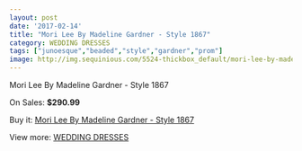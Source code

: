 ```yaml
---
layout: post
date: '2017-02-14'
title: "Mori Lee By Madeline Gardner - Style 1867"
category: WEDDING DRESSES
tags: ["junoesque","beaded","style","gardner","prom"]
image: http://img.sequinious.com/5524-thickbox_default/mori-lee-by-madeline-gardner-style-1867.jpg
---
```

Mori Lee By Madeline Gardner - Style 1867

On Sales: **$290.99**
<a href="https://www.sequinious.com/wedding-dresses/2260-mori-lee-by-madeline-gardner-style-1867.html"><amp-img layout="responsive" width="600" height="600" src="//img.sequinious.com/5524-thickbox_default/mori-lee-by-madeline-gardner-style-1867.jpg" alt="Mori Lee By Madeline Gardner - Style 1867 0" /></a>
<a href="https://www.sequinious.com/wedding-dresses/2260-mori-lee-by-madeline-gardner-style-1867.html"><amp-img layout="responsive" width="600" height="600" src="//img.sequinious.com/5526-thickbox_default/mori-lee-by-madeline-gardner-style-1867.jpg" alt="Mori Lee By Madeline Gardner - Style 1867 1" /></a>
<a href="https://www.sequinious.com/wedding-dresses/2260-mori-lee-by-madeline-gardner-style-1867.html"><amp-img layout="responsive" width="600" height="600" src="//img.sequinious.com/5525-thickbox_default/mori-lee-by-madeline-gardner-style-1867.jpg" alt="Mori Lee By Madeline Gardner - Style 1867 2" /></a>

Buy it: [Mori Lee By Madeline Gardner - Style 1867](https://www.sequinious.com/wedding-dresses/2260-mori-lee-by-madeline-gardner-style-1867.html "Mori Lee By Madeline Gardner - Style 1867")

View more: [WEDDING DRESSES](https://www.sequinious.com/2-wedding-dresses "WEDDING DRESSES")